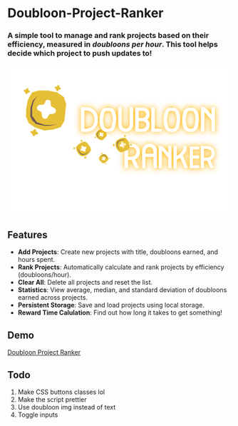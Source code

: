 # Doubloon-Project-Ranker
### A simple tool to manage and rank projects based on their efficiency, measured in *doubloons per hour*. This tool helps decide which project to push updates to!
![Thumbnail](https://raw.githubusercontent.com/22yeets22/Doubloon-Project-Ranker/refs/heads/main/Doubloon-Ranker.png "Thumbnail")

## Features
- **Add Projects**: Create new projects with title, doubloons earned, and hours spent.
- **Rank Projects**: Automatically calculate and rank projects by efficiency (doubloons/hour).
- **Clear All**: Delete all projects and reset the list.
- **Statistics**: View average, median, and standard deviation of doubloons earned across projects.
- **Persistent Storage**: Save and load projects using local storage.
- **Reward Time Calulation**: Find out how long it takes to get something!

## Demo
[Doubloon Project Ranker](https://doubloon-project-ranker.vercel.app)

## Todo
1. Make CSS buttons classes lol
2. Make the script prettier
3. Use doubloon img instead of text
4. Toggle inputs
